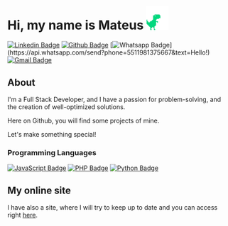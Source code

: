 # Hi, my name is Mateus <img src="https://raw.githubusercontent.com/iammateus/iammateus/assets/dino.gif" width="50px">

[![Linkedin Badge](https://img.shields.io/badge/-LinkedIn-blue?style=flat-square&logo=Linkedin&logoColor=white&link=https://www.linkedin.com/in/ronnyacacio/)](https://www.linkedin.com/in/mateussoaressilva/)
[![Github Badge](https://img.shields.io/badge/-Github-000?style=flat-square&logo=Github&logoColor=white&link=https://github.com/ronnyacacio)](https://github.com/iammateus)
[![Whatsapp Badge](https://img.shields.io/badge/-Whatsapp-4CA143?style=flat-square&labelColor=4CA143&logo=whatsapp&logoColor=white&link=https://api.whatsapp.com/send?phone=5585992681698&text=Olá!)](https://api.whatsapp.com/send?phone=5511981375667&text=Hello!)
[![Gmail Badge](https://img.shields.io/badge/-mateussoaress1997@gmail.com-c14438?style=flat-square&logo=Gmail&logoColor=white&link=mailto:mateussoaress1997@gmail.com)](mailto:mateussoaress1997@gmail.com)

## About

I'm a Full Stack Developer, and I have a passion for problem-solving, and the creation of well-optimized solutions.  

Here on Github, you will find some projects of mine.

Let's make something special!

### Programming Languages

[![JavaScript Badge](https://img.shields.io/badge/-JavaScript-yellow?style=flat-square&logo=JavaScript&logoColor=white&link=https://www.w3schools.com/js/default.asp)](https://www.w3schools.com/js/default.asp)
[![PHP Badge](https://img.shields.io/badge/-PHP-4f5b93?style=flat-square&logo=PHP&logoColor=white&link=https://www.php.net/)](https://www.php.net/)
[![Python Badge](https://img.shields.io/badge/-Python-3b76a8?style=flat-square&logo=Python&logoColor=white&link=https://www.python.org/)](https://www.python.org/)



## My online site

I have also a site, where I will try to keep up to date and you can access right [here](https://mateus.art.br/).
